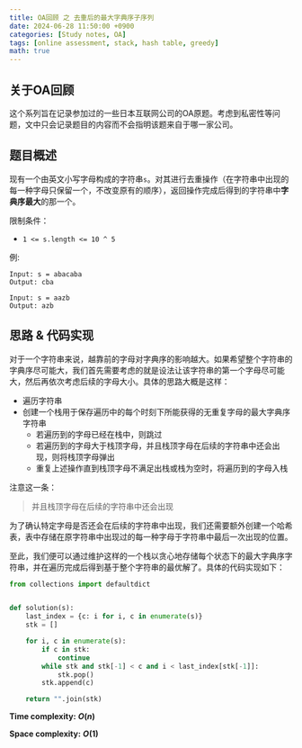 ```yaml
---
title: OA回顾 之 去重后的最大字典序子序列
date: 2024-06-28 11:50:00 +0900
categories: [Study notes, OA]
tags: [online assessment, stack, hash table, greedy]
math: true
---
```


## 关于OA回顾

这个系列旨在记录参加过的一些日本互联网公司的OA原题。考虑到私密性等问题，文中只会记录题目的内容而不会指明该题来自于哪一家公司。

## 题目概述

现有一个由英文小写字母构成的字符串`s`。对其进行去重操作（在字符串中出现的每一种字母只保留一个，不改变原有的顺序），返回操作完成后得到的字符串中**字典序最大**的那一个。

限制条件：
- `1 <= s.length <= 10 ^ 5`

例:
```
Input: s = abacaba
Output: cba

Input: s = aazb
Output: azb
```

## 思路 & 代码实现

对于一个字符串来说，越靠前的字母对字典序的影响越大。如果希望整个字符串的字典序尽可能大，我们首先需要考虑的就是设法让该字符串的第一个字母尽可能大，然后再依次考虑后续的字母大小。具体的思路大概是这样：
- 遍历字符串
- 创建一个栈用于保存遍历中的每个时刻下所能获得的无重复字母的最大字典序字符串
  - 若遍历到的字母已经在栈中，则跳过
  - 若遍历到的字母大于栈顶字母，并且栈顶字母在后续的字符串中还会出现，则将栈顶字母弹出
  - 重复上述操作直到栈顶字母不满足出栈或栈为空时，将遍历到的字母入栈

注意这一条：
> 并且栈顶字母在后续的字符串中还会出现

为了确认特定字母是否还会在后续的字符串中出现，我们还需要额外创建一个哈希表，表中存储在原字符串中出现过的每一种字母于字符串中最后一次出现的位置。

至此，我们便可以通过维护这样的一个栈以贪心地存储每个状态下的最大字典序字符串，并在遍历完成后得到基于整个字符串的最优解了。具体的代码实现如下：

```python
from collections import defaultdict


def solution(s):
    last_index = {c: i for i, c in enumerate(s)}
    stk = []

    for i, c in enumerate(s):
        if c in stk:
            continue
        while stk and stk[-1] < c and i < last_index[stk[-1]]:
            stk.pop()
        stk.append(c)

    return "".join(stk)
```

**Time complexity:** <strong> $O(n)$ </strong>

**Space complexity:** <strong> $O(1)$ </strong>